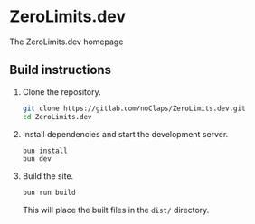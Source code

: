 # ZeroLimits.dev

The ZeroLimits.dev homepage

## Build instructions

1.  Clone the repository.

    ```sh
    git clone https://gitlab.com/noClaps/ZeroLimits.dev.git
    cd ZeroLimits.dev
    ```

2.  Install dependencies and start the development server.

    ```sh
    bun install
    bun dev
    ```

3.  Build the site.

    ```sh
    bun run build
    ```

    This will place the built files in the `dist/` directory.
